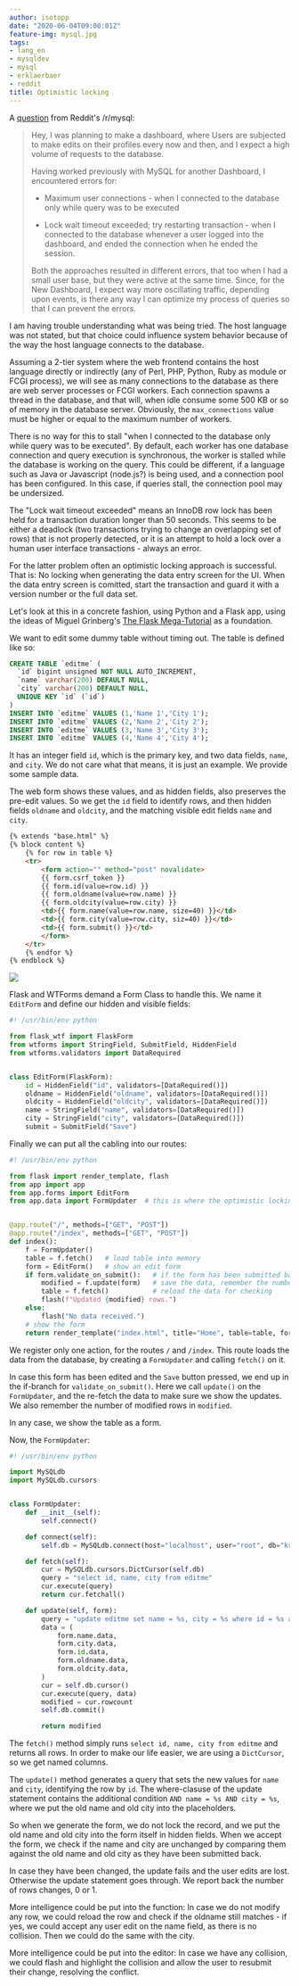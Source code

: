 ```yaml
---
author: isotopp
date: "2020-06-04T09:00:01Z"
feature-img: mysql.jpg
tags:
- lang_en
- mysqldev
- mysql
- erklaerbaer
- reddit
title: Optimistic locking
---
```

A [question](https://www.reddit.com/r/mysql/comments/gwc0ry/concurrent_queries_with_mysql/) from Reddit's /r/mysql:

> Hey, I was planning to make a dashboard, where Users are subjected to make edits on their profiles every now and then, and I expect a high volume of requests to the database.
>
>Having worked previously with MySQL for another Dashboard, I encountered errors for:
>
> - Maximum user connections - when I connected to the database only while query was to be executed
>
> -  Lock wait timeout exceeded; try restarting transaction - when I connected to the database whenever a user logged into the dashboard, and ended the connection when he ended the session.
>
> Both the approaches resulted in different errors, that too when I had a small user base, but they were active at the same time. Since, for the New Dashboard, I expect way more oscillating traffic, depending upon events, is there any way I can optimize my process of queries so that I can prevent the errors.

I am having trouble understanding what was being tried. The host language was not stated, but that choice could influence system behavior because of the way the host language connects to the database.

Assuming a 2-tier system where the web frontend contains the host language directly or indirectly (any of Perl, PHP, Python, Ruby as module or FCGI process), we will see as many connections to the database as there are web server processes or FCGI workers. Each connection spawns a thread in the database, and that will, when idle consume some 500 KB or so of memory in the database server. Obviously, the `max_connections` value must be higher or equal to the maximum number of workers.

There is no way for this to stall "when I connected to the database only while query was to be executed". By default, each worker has one database connection and query execution is synchronous, the worker is stalled while the database is working on the query. This could be different, if a language such as Java or Javascript (node.js?) is being used, and a connection pool has been configured. In this case, if queries stall, the connection pool may be undersized.

The "Lock wait timeout exceeded" means an InnoDB row lock has been held for a transaction duration longer than 50 seconds. This seems to be either a deadlock (two transactions trying to change an overlapping set of rows) that is not properly detected, or it is an attempt to hold a lock over a human user interface transactions - always an error.

For the latter problem often an optimistic locking approach is successful. That is: No locking when generating the data entry screen for the UI. When the data entry screen is comitted, start the transaction and guard it with a version number or the full data set.

Let's look at this in a concrete fashion, using Python and a Flask app, using the ideas of Miguel Grinberg's [The Flask Mega-Tutorial](https://blog.miguelgrinberg.com/post/the-flask-mega-tutorial-part-iii-web-forms) as a foundation.

We want to edit some dummy table without timing out. The table is defined like so:

```sql
CREATE TABLE `editme` (
  `id` bigint unsigned NOT NULL AUTO_INCREMENT,
  `name` varchar(200) DEFAULT NULL,
  `city` varchar(200) DEFAULT NULL,
  UNIQUE KEY `id` (`id`)
)
INSERT INTO `editme` VALUES (1,'Name 1','City 1');
INSERT INTO `editme` VALUES (2,'Name 2','City 2');
INSERT INTO `editme` VALUES (3,'Name 3','City 3');
INSERT INTO `editme` VALUES (4,'Name 4','City 4');
```

It has an integer field `id`, which is the primary key, and two data fields, `name`, and `city`. We do not care what that means, it is just an example. We provide some sample data.

The web form shows these values, and as hidden fields, also preserves the pre-edit values. So we get the `id` field to identify rows, and then hidden fields `oldname` and `oldcity`, and the matching visible edit fields `name` and `city`.

```html
{% extends "base.html" %}
{% block content %}
	{% for row in table %}
	<tr>
		<form action="" method="post" novalidate>
		{{ form.csrf_token }}
		{{ form.id(value=row.id) }}
		{{ form.oldname(value=row.name) }}
		{{ form.oldcity(value=row.city) }}
		<td>{{ form.name(value=row.name, size=40) }}</td>
		<td>{{ form.city(value=row.city, siz=40) }}</td>
		<td>{{ form.submit() }}</td>
		</form>
	</tr>
	{% endfor %}
{% endblock %}
```

![](https://blog.koehntopp.info/uploads/2020/06/optimistic-locking-1.png)

Flask and WTForms demand a Form Class to handle this. We name it `EditForm` and define our hidden and visible fields:

```python
#! /usr/bin/env python

from flask_wtf import FlaskForm
from wtforms import StringField, SubmitField, HiddenField
from wtforms.validators import DataRequired


class EditForm(FlaskForm):
    id = HiddenField("id", validators=[DataRequired()])
    oldname = HiddenField("oldname", validators=[DataRequired()])
    oldcity = HiddenField("oldcity", validators=[DataRequired()])
    name = StringField("name", validators=[DataRequired()])
    city = StringField("city", validators=[DataRequired()])
    submit = SubmitField("Save")
```

Finally we can put all the cabling into our routes:

```python
#! /usr/bin/env python

from flask import render_template, flash
from app import app
from app.forms import EditForm
from app.data import FormUpdater  # this is where the optimistic locking happens


@app.route("/", methods=["GET", "POST"])
@app.route("/index", methods=["GET", "POST"])
def index():
    f = FormUpdater()
    table = f.fetch()   # load table into memory
    form = EditForm()   # show an edit form
    if form.validate_on_submit():   # if the form has been submitted back,
        modified = f.update(form)   # save the data, remember the number of changed rows
        table = f.fetch()           # reload the data for checking
        flash(f"Updated {modified} rows.")
    else:
        flash("No data received.")
    # show the form
    return render_template("index.html", title="Home", table=table, form=form)
```

We register only one action, for the routes `/` and `/index`. This route loads the data from the database, by creating a `FormUpdater` and calling `fetch()` on it.

In case this form has been edited and the `Save` button pressed, we end up in the if-branch for `validate_on_submit()`. Here we call `update()` on the `FormUpdater`, and the re-fetch the data to make sure we show the updates. We also remember the number of modified rows in `modified`.

In any case, we show the table as a form.

Now, the `FormUpdater`:

```python
#! /usr/bin/env python

import MySQLdb
import MySQLdb.cursors


class FormUpdater:
    def __init__(self):
        self.connect()

    def connect(self):
        self.db = MySQLdb.connect(host="localhost", user="root", db="kris")

    def fetch(self):
        cur = MySQLdb.cursors.DictCursor(self.db)
        query = "select id, name, city from editme"
        cur.execute(query)
        return cur.fetchall()

    def update(self, form):
        query = "update editme set name = %s, city = %s where id = %s and name = %s and city = %s"
        data = (
            form.name.data,
            form.city.data,
            form.id.data,
            form.oldname.data,
            form.oldcity.data,
        )
        cur = self.db.cursor()
        cur.execute(query, data)
        modified = cur.rowcount
        self.db.commit()

        return modified
```

The `fetch()` method simply runs `select id, name, city from editme` and returns all rows. In order to make our life easier, we are using a `DictCursor`, so we get named columns.

The `update()` method generates a query that sets the new values for `name` and `city`, identifying the row by `id`. The where-clasuse of the update statement contains the additional condition `AND name = %s AND city = %s`, where we put the old name and old city into the placeholders.

So when we generate the form, we do not lock the record, and we put the old name and old city into the form itself in hidden fields. When we accept the form, we check if the name and city are unchanged by comparing them against the old name and old city as they have been submitted back.

In case they have been changed, the update fails and the user edits are lost. Otherwise the update statement goes through. We report back the number of rows changes, 0 or 1.

More intelligence could be put into the function: In case we do not modify any row, we could reload the row and check if the oldname still matches - if yes, we could accept any user edit on the name field, as there is no collision. Then we could do the same with the city.

More intelligence could be put into the editor: In case we have any collision, we could flash and highlight the collision and allow the user to resubmit their change, resolving the conflict.

